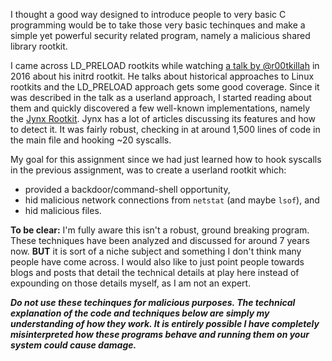I thought a good way designed to introduce people to very basic C programming would be to take those very basic techinques and make a simple yet powerful security related program, namely a malicious shared library rootkit.

I came across LD_PRELOAD rootkits while watching [a talk by @r00tkillah](https://www.youtube.com/watch?v=wyRRbow4-bc&feature=youtu.be) in 2016 about his initrd rootkit. He talks about historical approaches to Linux rootkits and the LD_PRELOAD approach gets some good coverage. Since it was described in the talk as a userland approach, I started reading about them and quickly discovered a few well-known implementations, namely the [Jynx Rootkit](https://github.com/chokepoint/Jynx2). Jynx has a lot of articles discussing its features and how to detect it. It was fairly robust, checking in at around 1,500 lines of code in the main file and hooking ~20 syscalls. 

My goal for this assignment since we had just learned how to hook syscalls in the previous assignment, was to create a userland rootkit which:
- provided a backdoor/command-shell opportunity,
- hid malicious network connections from `netstat` (and maybe `lsof`), and
- hid malicious files. 

**To be clear:** I'm fully aware this isn't a robust, ground breaking program. These techniques have been analyzed and discussed for around 7 years now. **BUT** it is sort of a niche subject and something I don't think many people have come across. I would also like to just point people towards blogs and posts that detail the technical details at play here instead of expounding on those details myself, as I am not an expert.

***Do not use these techinques for malicious purposes. The technical explanation of the code and techniques below are simply my understanding of how they work. It is entirely possible I have completely misinterpreted how these programs behave and running them on your system could cause damage.***
